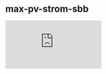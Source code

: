 # max-pv-strom-sbb
![alt text](https://raw.githubusercontent.com/magnetilo/max-pv-strom-sbb/project-overview.pdf)
